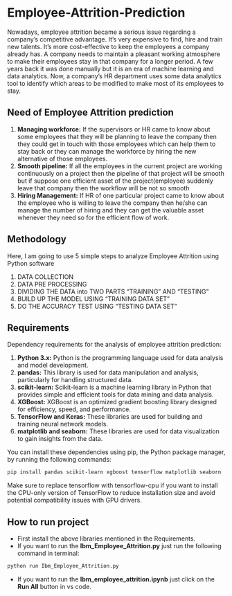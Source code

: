 # Employee-Attrition-Prediction
Nowadays, employee attrition became a serious issue regarding a company’s competitive advantage. It’s very expensive to find, hire and train new talents. It’s more cost-effective to keep the employees a company already has. A company needs to maintain a pleasant working atmosphere to make their employees stay in that company for a longer period. A few years back it was done manually but it is an era of machine learning and data analytics. Now, a company’s HR department uses some data analytics tool to identify which areas to be modified to make most of its employees to stay.

## Need of Employee Attrition prediction
1. __Managing workforce:__ If the supervisors or HR came to know about some employees that they will be planning to leave the company then they could get in touch with those employees which can help them to stay back or they can manage the workforce by hiring the new alternative of those employees.
2. __Smooth pipeline:__ If all the employees in the current project are working continuously on a project then the pipeline of that project will be smooth but if suppose one efficient asset of the project(employee) suddenly leave that company then the workflow will be not so smooth
3. __Hiring Management:__ If HR of one particular project came to know about the employee who is willing to leave the company then he/she can manage the number of hiring and they can get the valuable asset whenever they need so for the efficient flow of work.

## Methodology
Here, I am going to use 5 simple steps to analyze Employee Attrition using Python software
1. DATA COLLECTION
2. DATA PRE PROCESSING
3. DIVIDING THE DATA into TWO PARTS “TRAINING” AND “TESTING”
4. BUILD UP THE MODEL USING “TRAINING DATA SET”
5. DO THE ACCURACY TEST USING “TESTING DATA SET”


## Requirements
Dependency requirements for the analysis of employee attrition prediction:

1. __Python 3.x:__ Python is the programming language used for data analysis and model development.
2. __pandas:__ This library is used for data manipulation and analysis, particularly for handling structured data.
3. __scikit-learn:__ Scikit-learn is a machine learning library in Python that provides simple and efficient tools for data mining and data analysis.
4. __XGBoost:__ XGBoost is an optimized gradient boosting library designed for efficiency, speed, and performance.
5. __TensorFlow and Keras:__ These libraries are used for building and training neural network models.
6. __matplotlib and seaborn:__ These libraries are used for data visualization to gain insights from the data.

You can install these dependencies using pip, the Python package manager, by running the following commands:
```bash
pip install pandas scikit-learn xgboost tensorflow matplotlib seaborn
```
Make sure to replace tensorflow with tensorflow-cpu if you want to install the CPU-only version of TensorFlow to reduce installation size and avoid potential compatibility issues with GPU drivers.

## How to run project
* First install the above libraries mentioned in the Requirements.
* If you want to run the __Ibm_Employee_Attrition.py__ just run the following command in terminal:
```bash
python run Ibm_Employee_Attrition.py
```
* If you want to run the __Ibm_employee_attrition.ipynb__ just click on the __Run All__ button in vs code.
